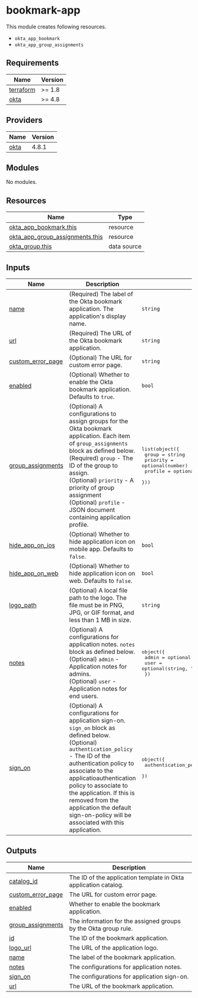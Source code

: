 # bookmark-app

This module creates following resources.

- `okta_app_bookmark`
- `okta_app_group_assignments`

<!-- BEGINNING OF PRE-COMMIT-TERRAFORM DOCS HOOK -->
## Requirements

| Name | Version |
|------|---------|
| <a name="requirement_terraform"></a> [terraform](#requirement\_terraform) | >= 1.8 |
| <a name="requirement_okta"></a> [okta](#requirement\_okta) | >= 4.8 |

## Providers

| Name | Version |
|------|---------|
| <a name="provider_okta"></a> [okta](#provider\_okta) | 4.8.1 |

## Modules

No modules.

## Resources

| Name | Type |
|------|------|
| [okta_app_bookmark.this](https://registry.terraform.io/providers/okta/okta/latest/docs/resources/app_bookmark) | resource |
| [okta_app_group_assignments.this](https://registry.terraform.io/providers/okta/okta/latest/docs/resources/app_group_assignments) | resource |
| [okta_group.this](https://registry.terraform.io/providers/okta/okta/latest/docs/data-sources/group) | data source |

## Inputs

| Name | Description | Type | Default | Required |
|------|-------------|------|---------|:--------:|
| <a name="input_name"></a> [name](#input\_name) | (Required) The label of the Okta bookmark application. The application's display name. | `string` | n/a | yes |
| <a name="input_url"></a> [url](#input\_url) | (Required) The URL of the Okta bookmark application. | `string` | n/a | yes |
| <a name="input_custom_error_page"></a> [custom\_error\_page](#input\_custom\_error\_page) | (Optional) The URL for custom error page. | `string` | `null` | no |
| <a name="input_enabled"></a> [enabled](#input\_enabled) | (Optional) Whether to enable the Okta bookmark application. Defaults to `true`. | `bool` | `true` | no |
| <a name="input_group_assignments"></a> [group\_assignments](#input\_group\_assignments) | (Optional) A configurations to assign groups for the Okta bookmark application. Each item of `group_assignments` block as defined below.<br>    (Required) `group` - The ID of the group to assign.<br>    (Optional) `priority` - A priority of group assignment<br>    (Optional) `profile` - JSON document containing application profile. | <pre>list(object({<br>    group    = string<br>    priority = optional(number)<br>    profile  = optional(map(string), {})<br>  }))</pre> | `[]` | no |
| <a name="input_hide_app_on_ios"></a> [hide\_app\_on\_ios](#input\_hide\_app\_on\_ios) | (Optional) Whether to hide application icon on mobile app. Defaults to `false`. | `bool` | `false` | no |
| <a name="input_hide_app_on_web"></a> [hide\_app\_on\_web](#input\_hide\_app\_on\_web) | (Optional) Whether to hide application icon on web. Defaults to `false`. | `bool` | `false` | no |
| <a name="input_logo_path"></a> [logo\_path](#input\_logo\_path) | (Optional) A local file path to the logo. The file must be in PNG, JPG, or GIF format, and less than 1 MB in size. | `string` | `null` | no |
| <a name="input_notes"></a> [notes](#input\_notes) | (Optional) A configurations for application notes. `notes` block as defined below.<br>    (Optional) `admin` - Application notes for admins.<br>    (Optional) `user` - Application notes for end users. | <pre>object({<br>    admin = optional(string, "")<br>    user  = optional(string, "")<br>  })</pre> | `{}` | no |
| <a name="input_sign_on"></a> [sign\_on](#input\_sign\_on) | (Optional) A configurations for application sign-on. `sign_on` block as defined below.<br>    (Optional) `authentication_policy` - The ID of the authentication policy to associate to the applicatioauthentication policy to associate to the application. If this is removed from the application the default sign-on-policy will be associated with this application. | <pre>object({<br>    authentication_policy = optional(string)<br>  })</pre> | `{}` | no |

## Outputs

| Name | Description |
|------|-------------|
| <a name="output_catalog_id"></a> [catalog\_id](#output\_catalog\_id) | The ID of the application template in Okta application catalog. |
| <a name="output_custom_error_page"></a> [custom\_error\_page](#output\_custom\_error\_page) | The URL for custom error page. |
| <a name="output_enabled"></a> [enabled](#output\_enabled) | Whether to enable the bookmark application. |
| <a name="output_group_assignments"></a> [group\_assignments](#output\_group\_assignments) | The information for the assigned groups by the Okta group rule. |
| <a name="output_id"></a> [id](#output\_id) | The ID of the bookmark application. |
| <a name="output_logo_url"></a> [logo\_url](#output\_logo\_url) | The URL of the application logo. |
| <a name="output_name"></a> [name](#output\_name) | The label of the bookmark application. |
| <a name="output_notes"></a> [notes](#output\_notes) | The configurations for application notes. |
| <a name="output_sign_on"></a> [sign\_on](#output\_sign\_on) | The configurations for application sign-on. |
| <a name="output_url"></a> [url](#output\_url) | The URL of the bookmark application. |
<!-- END OF PRE-COMMIT-TERRAFORM DOCS HOOK -->

